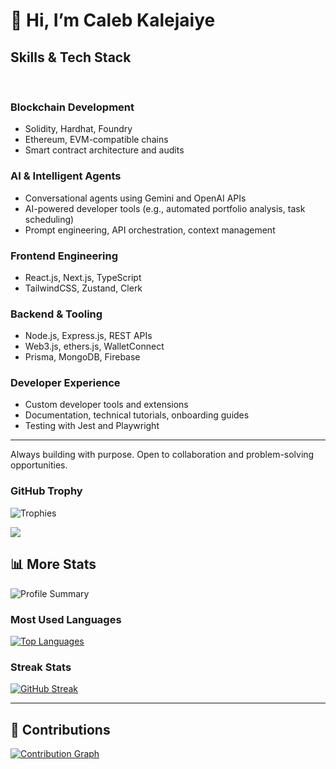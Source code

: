 # 👋 Hi, I’m Caleb Kalejaiye

## Skills & Tech Stack

&nbsp;

### Blockchain Development

- Solidity, Hardhat, Foundry
- Ethereum, EVM-compatible chains
- Smart contract architecture and audits

### AI & Intelligent Agents

- Conversational agents using Gemini and OpenAI APIs
- AI-powered developer tools (e.g., automated portfolio analysis, task scheduling)
- Prompt engineering, API orchestration, context management

### Frontend Engineering

- React.js, Next.js, TypeScript
- TailwindCSS, Zustand, Clerk

### Backend & Tooling

- Node.js, Express.js, REST APIs
- Web3.js, ethers.js, WalletConnect
- Prisma, MongoDB, Firebase

### Developer Experience

- Custom developer tools and extensions
- Documentation, technical tutorials, onboarding guides
- Testing with Jest and Playwright

---

Always building with purpose. Open to collaboration and problem-solving opportunities.

### GitHub Trophy

![Trophies](https://github-profile-trophy.vercel.app/?username=heyrapto&theme=nord_dark)

![](https://komarev.com/ghpvc/?username=Elishaokon13&color=green) <br />

## 📊 More Stats

![Profile Summary](https://github-profile-summary-cards.vercel.app/api/cards/profile-details?username=heyrapto&theme=default)

### Most Used Languages

[![Top Languages](https://github-readme-stats.vercel.app/api/top-langs/?username=heyrapto&langs_count=5&theme=tokyonight&layout=compact)](https://github.com/heyrapto)

### Streak Stats

[![GitHub Streak](https://github-readme-streak-stats.herokuapp.com?user=heyrapto)](https://git.io/streak-stats)

---

## 📜 Contributions

[![Contribution Graph](https://github-readme-activity-graph.vercel.app/graph?username=heyrapto&theme=dracula)](https://github.com/heyrapto)
